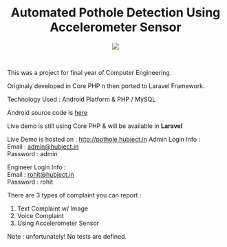 <div align="center">
<h1>Automated Pothole Detection Using Accelerometer Sensor</h1> 
<p align="center"><img src="https://laravel.com/assets/img/components/logo-laravel.svg"></p>
</div>
<br>

This was a project for final year of Computer Engineering.

Originaly developed in Core PHP n then ported to Laravel Framework.

Technology Used :  Android Platform &amp; PHP / MySQL

Android source code is <a href="https://github.com/rohitbhirud/pothole-detection-android">here</a>

Live demo is still using Core PHP & will be available in <strong>Laravel</strong>

Live Demo is hosted on : <a href="http://pothole.hubject.in" target="_blank">http://pothole.hubject.in</a>
Admin Login Info :<br>
Email : admin@hubject.in<br>
Password : admin
 
Engineer Login Info : <br>
Email : rohit@hubject.in<br>
Password : rohit

There are 3 types of complaint you can report :
	<ol>
	  <li>Text Complaint w/ Image</li>
	  <li>Voice Complaint</li>
	  <li>Using Accelerometer Sensor</li>
	</ol>
Note : unfortunately! No tests are defined.
